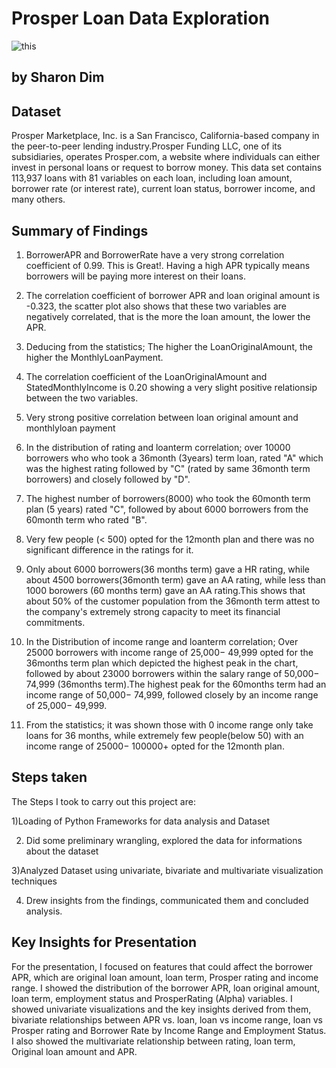 # Prosper Loan Data Exploration
![this](https://user-images.githubusercontent.com/102169299/188697436-074d3052-d68e-4910-b881-a140e876a633.jpg)



## by Sharon Dim


## Dataset

Prosper Marketplace, Inc. is a San Francisco, California-based company in the peer-to-peer lending industry.Prosper Funding LLC, one of its subsidiaries, operates Prosper.com, a website where individuals can either invest in personal loans or request to borrow money.
This data set contains 113,937 loans with 81 variables on each loan, including loan amount, borrower rate (or interest rate), current loan status, borrower income, and many others.


## Summary of Findings

1) BorrowerAPR and BorrowerRate have a very strong correlation coefficient of 0.99. This is Great!. Having a high APR typically means borrowers will be paying more interest on their loans.

2) The correlation coefficient of borrower APR and loan original amount is -0.323, the scatter plot also shows that these two variables are negatively correlated, that is the more the loan amount, the lower the APR.

3) Deducing from the statistics; The higher the LoanOriginalAmount, the higher the MonthlyLoanPayment.

4) The correlation coefficient of the LoanOriginalAmount and StatedMonthlyIncome is 0.20 showing a very slight positive relationsip between the two variables.

5) Very strong positive correlation between loan original amount and monthlyloan payment

6) In the distribution of rating and loanterm correlation; over 10000 borrowers who who took a 36month (3years) term loan, rated "A" which was the highest rating followed by "C" (rated by same 36month term borrowers) and closely followed by "D".

7) The highest number of borrowers(8000) who took the 60month term plan (5 years) rated "C", followed by about 6000 borrowers from the 60month term who rated "B".

8) Very few people (< 500) opted for the 12month plan and there was no significant difference in the ratings for it.

9) Only about 6000 borrowers(36 months term) gave a HR rating, while about 4500 borrowers(36month term) gave an AA rating, while less than 1000 borowers (60 months term) gave an AA rating.This shows that about 50% of the customer population from the 36month term attest to the company's extremely strong capacity to meet its financial commitments.

10) In the Distribution of income range and loanterm correlation; Over 25000 borrowers with income range of  25,000− 49,999 opted for the 36months term plan which depicted the highest peak in the chart, followed by about 23000 borrowers within the salary range of  50,000− 74,999 (36months term).The highest peak for the 60months term had an income range of  50,000− 74,999, followed closely by an income range of  25,000− 49,999.

11) From the statistics; it was shown those with 0 income range only take loans for 36 months, while extremely few people(below 50) with an income range of  25000− 100000+ opted for the 12month plan.


## Steps taken

The Steps I took to carry out this project are:

1)Loading of Python Frameworks for data analysis and Dataset

2) Did some preliminary wrangling, explored the data for informations about the dataset

3)Analyzed Dataset using univariate, bivariate and multivariate visualization techniques

4) Drew insights from the findings, communicated them and concluded analysis.


## Key Insights for Presentation

For the presentation, I focused on features that could affect the borrower APR, which are original loan amount, loan term, Prosper rating and income range. I showed the distribution of the borrower APR, loan original amount, loan term, employment status and ProsperRating (Alpha) variables. I showed univariate visualizations and the key insights derived from them, bivariate relationships between APR vs. loan, loan vs income range, loan vs Prosper rating and Borrower Rate by Income Range and Employment Status.  I also showed the multivariate relationship between rating, loan term, Original loan amount and APR.
